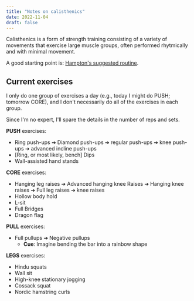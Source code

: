 ```yaml
---
title: "Notes on calisthenics"
date: 2022-11-04
draft: false
---
```


Calisthenics is a form of strength training consisting of a variety of movements
that exercise large muscle groups,
often performed rhytmically and with minimal movement.

A good starting point is: [Hampton's suggested routine](https://hybridcalisthenics.com/routine).

## Current exercises

I only do one group of exercises a day (e.g., today I might do PUSH;
tomorrow CORE), and I don't necessarily do all of the exercises in each
group.

Since I'm no expert, I'll spare the details in the number of reps
and sets.

**PUSH** exercises:
- Ring push-ups ➔ Diamond push-ups ➔ regular push-ups ➔ knee push-ups ➔
  advanced incline push-ups
- [Ring, or most likely, bench] Dips
- Wall-assisted hand stands

**CORE** exercises:
- Hanging leg raises ➔ Advanced hanging knee Raises ➔ Hanging knee
  raises ➔ Full leg raises ➔ knee raises
- Hollow body hold
- L-sit
- Full Bridges
- Dragon flag

**PULL** exercises:
- Full pullups ➔ Negative pullups
    - **Cue**: Imagine bending the bar into a rainbow shape

**LEGS** exercises:
- Hindu squats
- Wall sit
- High-knee stationary jogging
- Cossack squat
- Nordic hamstring curls
